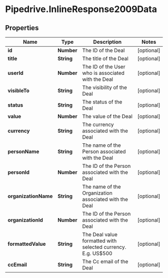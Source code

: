 # Pipedrive.InlineResponse2009Data

## Properties

Name | Type | Description | Notes
------------ | ------------- | ------------- | -------------
**id** | **Number** | The ID of the Deal | [optional] 
**title** | **String** | The title of the Deal | [optional] 
**userId** | **Number** | The ID of the User who is associated with the Deal | [optional] 
**visibleTo** | **String** | The visibility of the Deal | [optional] 
**status** | **String** | The status of the Deal | [optional] 
**value** | **Number** | The value of the Deal | [optional] 
**currency** | **String** | The currency associated with the Deal | [optional] 
**personName** | **String** | The name of the Person associated with the Deal | [optional] 
**personId** | **Number** | The ID of the Person associated with the Deal | [optional] 
**organizationName** | **String** | The name of the Organization associated with the Deal | [optional] 
**organizationId** | **Number** | The ID of the Person associated with the Deal | [optional] 
**formattedValue** | **String** | The Deal value formatted with selected currency. E.g. US$500 | [optional] 
**ccEmail** | **String** | The Cc email of the Deal | [optional] 


